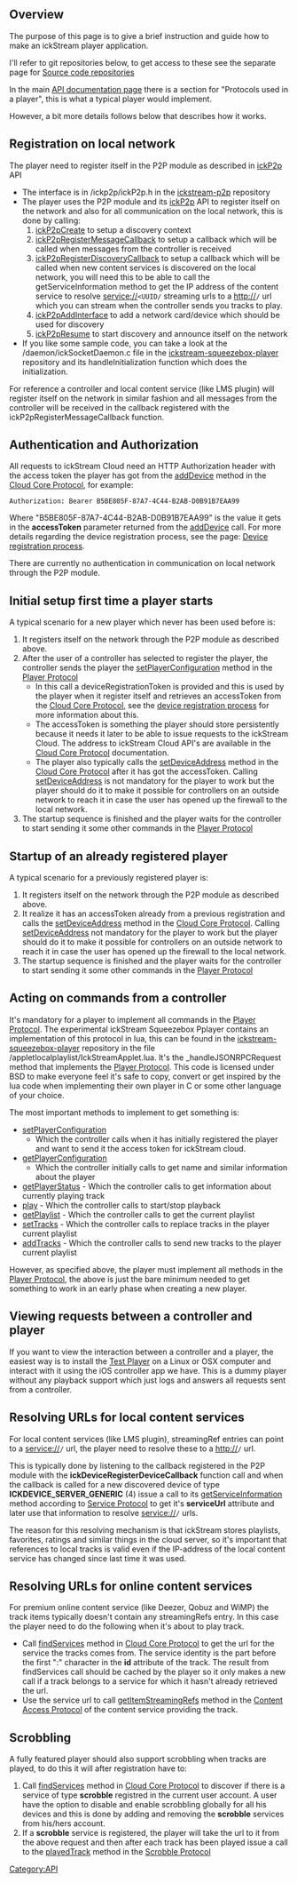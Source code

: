 ## Overview

The purpose of this page is to give a brief instruction and guide how to
make an ickStream player application.

I'll refer to git repositories below, to get access to these see the
separate page for [Source code
repositories](Source_code_repositories "wikilink")

In the main [API documentation page](Introduction "wikilink") there is
a section for "Protocols used in a player", this is what a typical
player would implement.

However, a bit more details follows below that describes how it works.

## Registration on local network

The player need to register itself in the P2P module as described in
[ickP2p](ickP2p "wikilink") API

  - The interface is in /ickp2p/ickP2p.h in the
    [ickstream-p2p](Source_code_repositories#ickStream_P2P_module "wikilink")
    repository
  - The player uses the P2P module and its
    [ickP2p](ickP2p "wikilink") API to register itself on the
    network and also for all communication on the local network, this is
    done by calling:
    1.  [ickP2pCreate](ickP2p/ickP2pCreate "wikilink") to setup a
        discovery context
    2.  [ickP2pRegisterMessageCallback](ickP2p/ickP2pRegisterMessageCallback "wikilink")
        to setup a callback which will be called when messages from the
        controller is received
    3.  [ickP2pRegisterDiscoveryCallback](ickP2p/ickP2pRegisterDiscoveryCallback "wikilink")
        to setup a callback which will be called when new content
        services is discovered on the local network, you will need this
        to be able to call the getServiceInformation method to get the
        IP address of the content service to resolve
        <service://>`<UUID/` streaming urls to a <http://><IP>`/` url
        which you can stream when the controller sends you tracks to
        play.
    4.  [ickP2pAddInterface](ickP2p/ickP2pAddInterface "wikilink")
        to add a network card/device which should be used for discovery
    5.  [ickP2pResume](ickP2p/ickP2pResume "wikilink") to start
        discovery and announce itself on the network
  - If you like some sample code, you can take a look at the
    /daemon/ickSocketDaemon.c file in the
    [ickstream-squeezebox-player](Source_code_repositories#ickStream_Squeezebox_player "wikilink")
    repository and its handleInitialization function which does the
    initialization.

For reference a controller and local content service (like LMS plugin)
will register itself on the network in similar fashion and all messages
from the controller will be received in the callback registered with the
ickP2pRegisterMessageCallback function.

## Authentication and Authorization

All requests to ickStream Cloud need an HTTP Authorization header with
the access token the player has got from the
[addDevice](Cloud_Core_Protocol/addDevice "wikilink") method in the
[Cloud Core Protocol](Cloud_Core_Protocol "wikilink"), for example:

`Authorization: Bearer B5BE805F-87A7-4C44-B2AB-D0B91B7EAA99`

Where "B5BE805F-87A7-4C44-B2AB-D0B91B7EAA99" is the value it gets in the
**accessToken** parameter returned from the
[addDevice](Cloud_Core_Protocol/addDevice "wikilink") call. For more
details regarding the device registration process, see the page: [Device
registration process](Device_registration_process "wikilink").

There are currently no authentication in communication on local network
through the P2P module.

## Initial setup first time a player starts

A typical scenario for a new player which never has been used before is:

1.  It registers itself on the network through the P2P module as
    described above.
2.  After the user of a controller has selected to register the player,
    the controller sends the player the
    [setPlayerConfiguration](Player_Protocol/setPlayerConfiguration "wikilink")
    method in the [Player Protocol](Player_Protocol "wikilink")
      - In this call a deviceRegistrationToken is provided and this is
        used by the player when it register itself and retrieves an
        accessToken from the [Cloud Core
        Protocol](Cloud_Core_Protocol "wikilink"), see the [device
        registration
        process](Device_registration_process "wikilink") for more
        information about this.
      - The accessToken is something the player should store
        persistently because it needs it later to be able to issue
        requests to the ickStream Cloud. The address to ickStream Cloud
        API's are available in the [Cloud Core
        Protocol](Cloud_Core_Protocol "wikilink") documentation.
      - The player also typically calls the
        [setDeviceAddress](Cloud_Core_Protocol/setDeviceAddress "wikilink")
        method in the [Cloud Core
        Protocol](Cloud_Core_Protocol "wikilink") after it has got
        the accessToken. Calling
        [setDeviceAddress](Cloud_Core_Protocol/setDeviceAddress "wikilink")
        is not mandatory for the player to work but the player should do
        it to make it possible for controllers on an outside network to
        reach it in case the user has opened up the firewall to the
        local network.
3.  The startup sequence is finished and the player waits for the
    controller to start sending it some other commands in the [Player
    Protocol](Player_Protocol "wikilink")

## Startup of an already registered player

A typical scenario for a previously registered player is:

1.  It registers itself on the network through the P2P module as
    described above.
2.  It realize it has an accessToken already from a previous
    registration and calls the
    [setDeviceAddress](Cloud_Core_Protocol/setDeviceAddress "wikilink")
    method in the [Cloud Core
    Protocol](Cloud_Core_Protocol "wikilink"). Calling
    [setDeviceAddress](Cloud_Core_Protocol/setDeviceAddress "wikilink")
    not mandatory for the player to work but the player should do it to
    make it possible for controllers on an outside network to reach it
    in case the user has opened up the firewall to the local network.
3.  The startup sequence is finished and the player waits for the
    controller to start sending it some other commands in the [Player
    Protocol](Player_Protocol "wikilink")

## Acting on commands from a controller

It's mandatory for a player to implement all commands in the [Player
Protocol](Player_Protocol "wikilink"). The experimental ickStream
Squeezebox Pplayer contains an implementation of this protocol in lua,
this can be found in the
[ickstream-squeezebox-player](Source_code_repositories#ickStream_Squeezebox_player "wikilink")
repository in the file /appletlocalplaylist/IckStreamApplet.lua. It's
the _handleJSONRPCRequest method that implements the [Player
Protocol](Player_Protocol "wikilink"). This code is licensed under
BSD to make everyone feel it's safe to copy, convert or get inspired by
the lua code when implementing their own player in C or some other
language of your choice.

The most important methods to implement to get something is:

  - [setPlayerConfiguration](Player_Protocol/setPlayerConfiguration "wikilink")
    - Which the controller calls when it has initially registered the
    player and want to send it the access token for ickStream cloud.
  - [getPlayerConfiguration](Player_Protocol/getPlayerConfiguration "wikilink")
    - Which the controller initially calls to get name and similar
    information about the player
  - [getPlayerStatus](Player_Protocol/getPlayerStatus "wikilink") -
    Which the controller calls to get information about currently
    playing track
  - [play](Player_Protocol/play "wikilink") - Which the controller
    calls to start/stop playback
  - [getPlaylist](Player_Protocol/getPlaylist "wikilink") - Which
    the controller calls to get the current playlist
  - [setTracks](Player_Protocol/setTracks "wikilink") - Which the
    controller calls to replace tracks in the player current playlist
  - [addTracks](Player_Protocol/addTracks "wikilink") - Which the
    controller calls to send new tracks to the player current playlist

However, as specified above, the player must implement all methods in
the [Player Protocol](Player_Protocol "wikilink"), the above is just
the bare minimum needed to get something to work in an early phase when
creating a new player.

## Viewing requests between a controller and player

If you want to view the interaction between a controller and a player,
the easiest way is to install the [Test
Player](:Category:Installation#Test_Player "wikilink") on a Linux or OSX
computer and interact with it using the iOS controller app we have. This
is a dummy player without any playback support which just logs and
answers all requests sent from a controller.

## Resolving URLs for local content services

For local content services (like LMS plugin), streamingRef entries can
point to a <service://><serviceId>`/` url, the player need to resolve
these to a <http://><ip-address>`/` url.

This is typically done by listening to the callback registered in the
P2P module with the **ickDeviceRegisterDeviceCallback** function call
and when the callback is called for a new discovered device of type
**ICKDEVICE_SERVER_GENERIC** (4) issue a call to its
[getServiceInformation](Service_Protocol/getServiceInformation "wikilink")
method according to [Service Protocol](Service_Protocol "wikilink")
to get it's **serviceUrl** attribute and later use that information to
resolve <service://><serviceId>`/` urls.

The reason for this resolving mechanism is that ickStream stores
playlists, favorites, ratings and similar things in the cloud server, so
it's important that references to local tracks is valid even if the
IP-address of the local content service has changed since last time it
was used.

## Resolving URLs for online content services

For premium online content service (like Deezer, Qobuz and WiMP) the
track items typically doesn't contain any streamingRefs entry. In this
case the player need to do the following when it's about to play track.

  - Call [findServices](Cloud_Core_Protocol/findServices "wikilink")
    method in [Cloud Core Protocol](Cloud_Core_Protocol "wikilink")
    to get the url for the service the tracks comes from. The service
    identity is the part before the first ":" character in the **id**
    attribute of the track. The result from findServices call should be
    cached by the player so it only makes a new call if a track belongs
    to a service for which it hasn't already retrieved the url.
  - Use the service url to call
    [getItemStreamingRefs](Content_Access_Protocol/getItemStreamingRef "wikilink")
    method in the [Content Access
    Protocol](Content_Access_Protocol "wikilink") of the content
    service providing the track.

## Scrobbling

A fully featured player should also support scrobbling when tracks are
played, to do this it will after registration have to:

1.  Call [findServices](Cloud_Core_Protocol/findServices "wikilink")
    method in [Cloud Core Protocol](Cloud_Core_Protocol "wikilink")
    to discover if there is a service of type **scrobble** registred in
    the current user account. A user have the option to disable and
    enable scrobbling globally for all his devices and this is done by
    adding and removing the **scrobble** services from his/hers account.
2.  If a **scrobble** service is registered, the player will take the
    url to it from the above request and then after each track has been
    played issue a call to the
    [playedTrack](Scrobble_Protocol/playedTrack "wikilink") method
    in the [Scrobble Protocol](Scrobble_Protocol "wikilink")

[Category:API](Introduction "wikilink")
